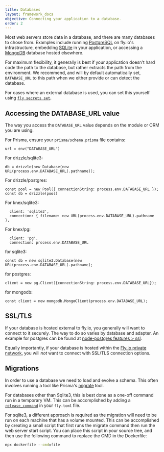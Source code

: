 ```yaml
---
title: Databases
layout: framework_docs
objective: Connecting your application to a database.
order: 2
---
```


Most web servers store data in a database, and there are many databases to chose from.
Examples include running [PostgreSQL](https://fly.io/docs/postgres/) on fly.io's infrastructure,
embedding [SQLite](https://www.sqlite.org/index.html) in your application, or accessing
a [MongoDB](https://www.mongodb.com/) database hosted elsewhere.

For maximum flexibility, it generally is best if your application doesn't hard code the
path to the database, but rather extracts the path from the environment.  We recommend,
and will by default automatically set, `DATABASE_URL` to this path when we either provide
or can detect the database.

For cases where an external database is used, you can set this yourself using
[`fly secrets set`](https://fly.io/docs/reference/secrets/#setting-secrets).

## Accessing the DATABASE_URL value

The way you access the `DATABASE_URL` value depends on the module or ORM you are using.

For Prisma, ensure your `prisma/schema.prisma` file contains:

```
url = env("DATABASE_URL")
```

For drizzle/sqlite3:

```
db = drizzle(new Database(new URL(process.env.DATABASE_URL).pathname));
```

For drizzle/postgres:

```
const pool = new Pool({ connectionString: process.env.DATABASE_URL });
const db = drizzle(pool)
```

For knex/sqlite3:

```
  client: 'sqlite3',
  connection: { filename: new URL(process.env.DATABASE_URL).pathname },
```

For knex/pg:

```
  client: 'pg',
  connection: process.env.DATABASE_URL
```

for sqlite3:

```
const db = new sqlite3.Database(new URL(process.env.DATABASE_URL).pathname);
```

for postgres:

```
client = new pg.Client({connectionString: process.env.DATABASE_URL});
```

for mongodb:

```
const client = new mongodb.MongoClient(process.env.DATABASE_URL);
```

## SSL/TLS

If your database is hosted external to fly.io, you generally will want to connect to
it securely.  The way to do so varies by database and adapter.  An example for
postgres can be found at [node-postgres features > ssl](https://node-postgres.com/features/ssl).

Equally importantly, if your database is hosted within the
[Fly.io private network](https://fly.io/docs/networking/private-networking/), you will _not_
want to connect with SSL/TLS connection options.

## Migrations

In order to use a database we need to load and evolve a schema.  This often
involves running a tool like Prisma's [migrate](https://www.prisma.io/docs/concepts/components/prisma-migrate) tool.

For databases other than Sqlite3, this is best done as a one-off command run in a temporary VM.  This can be accomplished by adding a
[`release_command`](https://fly.io/docs/reference/configuration/#run-one-off-commands-before-releasing-a-deployment) in your `fly.toml` file.

For sqlite3, a different approach is required as the migration will need to be run on each machine that has a volume mounted.  This can be accomplished by creating a small script that first runs the migrate command then run the web server start script.  You can place this script in your source tree, and then use the following command to replace the CMD in the Dockerfile:

```cmd
npx dockerfile --cmd=file
```
